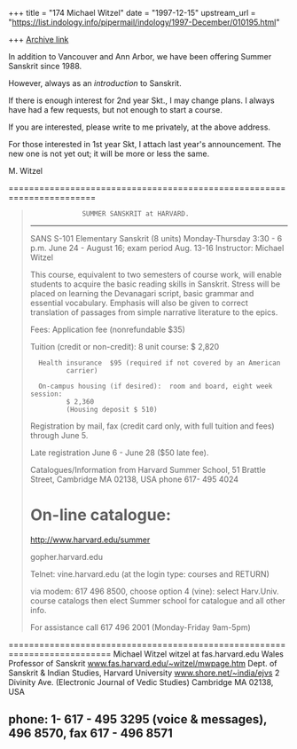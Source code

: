 +++
title = "174 Michael Witzel"
date = "1997-12-15"
upstream_url = "https://list.indology.info/pipermail/indology/1997-December/010195.html"

+++
[Archive link](https://list.indology.info/pipermail/indology/1997-December/010195.html)

In addition to Vancouver and Ann Arbor, we have been offering Summer
Sanskrit since 1988.

However, always as an *introduction* to Sanskrit.

If there is enough interest for 2nd year Skt., I may change plans.
I always have had a few requests, but not enough to start a course.

If you are interested, please write to me privately, at the above address.


For those interested in 1st year Skt, I attach last year's announcement.
The new one is not yet out; it will be more or less the same.


M. Witzel

=======================================================================

>
>                  SUMMER SANSKRIT at HARVARD.
>
> -----------------------------------------------------------------------------
>
>
>   SANS S-101 Elementary Sanskrit
>   (8 units)  Monday-Thursday 3:30 - 6 p.m.
>   June 24 - August 16;  exam period Aug. 13-16
>   Instructor: Michael Witzel
>
>   This course, equivalent to two semesters of course work, will
>   enable students to acquire the basic reading skills in Sanskrit. Stress
>   will be placed on learning the Devanagari script, basic grammar and
>   essential vocabulary. Emphasis will also be given to correct
>   translation of passages from simple narrative literature to the epics.
>
>
> Fees: Application fee (nonrefundable $35)
>
> Tuition (credit or non-credit): 8 unit course: $ 2,820
>
>       Health insurance  $95 (required if not covered by an American
>              carrier)
>
>       On-campus housing (if desired):  room and board, eight week session:
>              $ 2,360
>              (Housing deposit $ 510)
>
> Registration by mail, fax (credit card only, with full tuition and fees)
> through June 5.
>
> Late registration  June 6 - June 28 ($50 late fee).
>
> Catalogues/Information
> from Harvard Summer School, 51 Brattle Street, Cambridge MA
> 02138, USA
> phone 617- 495 4024
>
>
> On-line catalogue:
> =================
>
> http://www.harvard.edu/summer
>
> gopher.harvard.edu
>
> Telnet:  vine.harvard.edu  (at the login type: courses and RETURN)
>
> via modem:  617 496 8500,
>             choose option 4 (vine):
>             select Harv.Univ. course catalogs
>             then elect Summer school for catalogue and all other info.
>
> For assistance call 617 496 2001 (Monday-Friday 9am-5pm)
>

 ==========================================================================
Michael Witzel                       witzel at fas.harvard.edu
Wales Professor of Sanskrit          www.fas.harvard.edu/~witzel/mwpage.htm
Dept. of Sanskrit & Indian Studies,
Harvard University                   www.shore.net/~india/ejvs
2 Divinity Ave.                      (Electronic Journal of Vedic Studies)
Cambridge MA 02138, USA

phone: 1- 617 - 495 3295 (voice & messages), 496 8570, fax 617 - 496 8571
--------------------------------------------------------------------------



